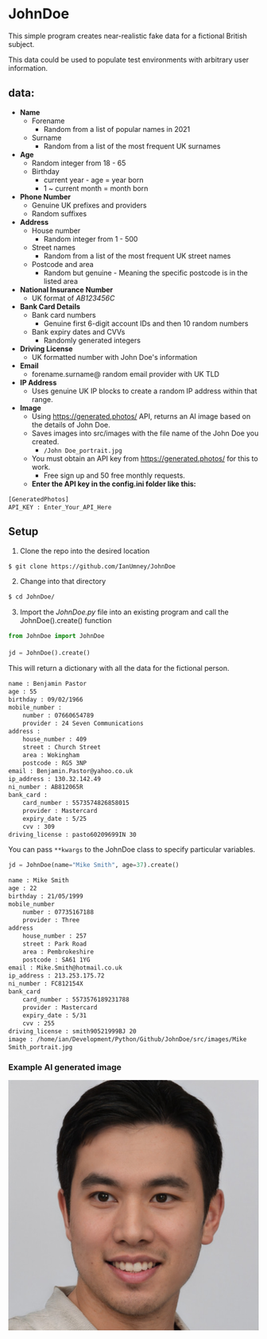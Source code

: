 
# JohnDoe 
This simple program creates near-realistic fake data for a fictional British subject. 

This data could be used to populate test environments with arbitrary user information.

## data:
+ **Name**
    + Forename
        + Random from a list of popular names in 2021
    + Surname
        + Random from a list of the most frequent UK surnames
+ **Age**
    + Random integer from 18 - 65
    + Birthday
        + current year - age = year born
        + 1 ~ current month = month born
+ **Phone Number**
    + Genuine UK prefixes and providers
    + Random suffixes
+ **Address**
    + House number 
        + Random integer from 1 - 500
    + Street names
        + Random from a list of the most frequent UK street names
    + Postcode and area 
        + Random but genuine - Meaning the specific postcode is in the listed area
+ **National Insurance Number**
    + UK format of _AB123456C_
+ **Bank Card Details**
    + Bank card numbers
        + Genuine first 6-digit account IDs and then 10 random numbers
    + Bank expiry dates and CVVs
        + Randomly generated integers
+ **Driving License**
    + UK formatted number with John Doe's information
+ **Email**
    + forename.surname@ random email provider with UK TLD
+ **IP Address**
    + Uses genuine UK IP blocks to create a random IP address within that range.
+ **Image**
    + Using https://generated.photos/ API, returns an AI image based on the details of John Doe.
    + Saves images into src/images with the file name of the John Doe you created. 
        + `/John Doe_portrait.jpg`
    + You must obtain an API key from https://generated.photos/ for this to work.
        + Free sign up and 50 free monthly requests.
    + **Enter the API key in the config.ini folder like this:**
```
[GeneratedPhotos]
API_KEY : Enter_Your_API_Here
```

## Setup
1. Clone the repo into the desired location
```bash
$ git clone https://github.com/IanUmney/JohnDoe
```
2. Change into that directory
```bash
$ cd JohnDoe/
```
3. Import the _JohnDoe.py_ file into an existing program and call the JohnDoe().create() function
```python
from JohnDoe import JohnDoe

jd = JohnDoe().create()
```
This will return a dictionary with all the data for the fictional person. 
```
name : Benjamin Pastor
age : 55
birthday : 09/02/1966
mobile_number : 
    number : 07660654789
    provider : 24 Seven Communications
address : 
    house_number : 409
    street : Church Street
    area : Wokingham
    postcode : RG5 3NP
email : Benjamin.Pastor@yahoo.co.uk
ip_address : 130.32.142.49
ni_number : AB812065R
bank_card : 
    card_number : 5573574826858015
    provider : Mastercard
    expiry_date : 5/25
    cvv : 309
driving_license : pasto60209699IN 30
```

You can pass `**kwargs` to the JohnDoe class to specify particular variables.
```python
jd = JohnDoe(name="Mike Smith", age=37).create()
```

```
name : Mike Smith
age : 22
birthday : 21/05/1999
mobile_number
    number : 07735167188
    provider : Three
address
    house_number : 257
    street : Park Road
    area : Pembrokeshire
    postcode : SA61 1YG
email : Mike.Smith@hotmail.co.uk
ip_address : 213.253.175.72
ni_number : FC812154X
bank_card
    card_number : 5573576189231788
    provider : Mastercard
    expiry_date : 5/31
    cvv : 255
driving_license : smith90521999BJ 20
image : /home/ian/Development/Python/Github/JohnDoe/src/images/Mike Smith_portrait.jpg
```
### Example AI generated image
![Example AI generated image](https://github.com/IanUmney/JohnDoe/blob/main/src/images/Mike%20Smith_portrait.jpg?raw=true)

